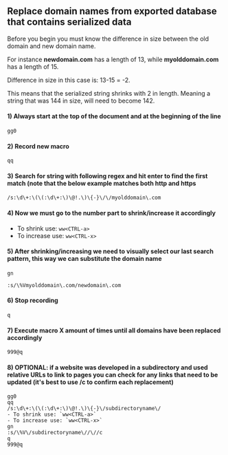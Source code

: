 ## Replace domain names from exported database that contains serialized data

Before you begin you must know the difference in size between the old domain and new domain name.

For instance **newdomain.com** has a length of 13, while **myolddomain.com** has a length of 15.

Difference in size in this case is: 13-15 = -2.

This means that the serialized string shrinks with 2 in length. Meaning a string that was 144 in size, will need to become 142.


#### 1) Always start at the top of the document and at the beginning of the line
```
gg0
```

#### 2) Record new macro
```
qq
```

#### 3) Search for string with following regex and hit enter to find the first match (note that the below example matches both http and https
```
/s:\d\+:\(\(:\d\+:\)\@!.\)\{-}\/\/myolddomain\.com
```

#### 4) Now we must go to the number part to shrink/increase it accordingly
  - To shrink use: `ww<CTRL-a>`
  - To increase use: `ww<CTRL-x>`
  
#### 5) After shrinking/increasing we need to visually select our last search pattern, this way we can substitute the domain name

```gn```

```
:s/\%Vmyolddomain\.com/newdomain\.com
```

#### 6) Stop recording
```
q
```

#### 7) Execute macro X amount of times until all domains have been replaced accordingly
```
999@q
```

#### 8) OPTIONAL: if a website was developed in a subdirectory and used relative URLs to link to pages you can check for any links that need to be updated (it's best to use /c to confirm each replacement)
```
gg0
qq
/s:\d\+:\(\(:\d\+:\)\@!.\)\{-}\/subdirectoryname\/
- To shrink use: `ww<CTRL-a>`
- To increase use: `ww<CTRL-x>`
gn
:s/\%V\/subdirectoryname\//\//c
q
999@q
```


